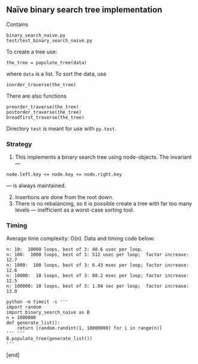 ## Naïve binary search tree implementation

Contains
  
    binary_search_naive.py
    test/test_binary_search_naive.py

To create a tree use:

    the_tree = populate_tree(data)

where `data` is a list. To sort the data, use

    inorder_traverse(the_tree)

There are also functions

    preorder_traverse(the_tree)
    postorder_traverse(the_tree)
    breadfirst_traverse(the_tree)

Directory `test` is meant for use with `py.test`. 

### Strategy

  1. This implements a binary search tree using node-objects. The invariant —

    node.left.key <= node.key <= node.right.key

— is always maintained.

  2. Insertions are done from the root down.
  2. There is no rebalancing, so it is possible create a tree with far too many levels — inefficient as a worst-case sorting tool.

### Timing

Average time complexity: O(n). Data and timing code below:

~~~
n: 10:  10000 loops, best of 3: 40.6 usec per loop.
n: 100:  1000 loops, best of 3: 512 usec per loop;  factor increase: 12.7
n: 1000:  100 loops, best of 3: 6.43 msec per loop; factor increase: 12.6
n: 10000:  10 loops, best of 3: 80.2 msec per loop; factor increase: 12.5
n: 100000: 10 loops, best of 3: 1.04 sec per loop;  factor increase: 13.0
~~~

~~~
python -m timeit -s '''
import random
import binary_search_naive as B
n = 1000000
def generate_list():
    return [random.randint(1, 10000000) for i in range(n)]
''' '''
B.populate_tree(generate_list())
'''
~~~

[end]

